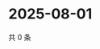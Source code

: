 # 2025-08-01

共 0 条

<!-- BEGIN ZHIHUVIDEO -->
<!-- 最后更新时间 Fri Aug 01 2025 17:17:59 GMT+0800 (China Standard Time) -->

<!-- END ZHIHUVIDEO -->
